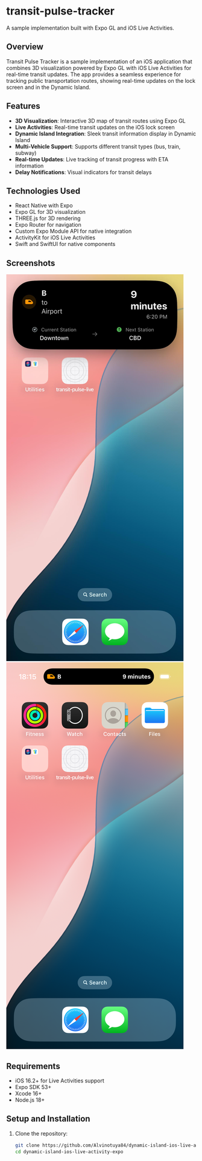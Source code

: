# transit-pulse-tracker

A sample implementation built with Expo GL and iOS Live Activities.

## Overview

Transit Pulse Tracker is a sample implementation of an iOS application that combines 3D visualization powered by Expo GL with iOS Live Activities for real-time transit updates. The app provides a seamless experience for tracking public transportation routes, showing real-time updates on the lock screen and in the Dynamic Island.

## Features

- **3D Visualization**: Interactive 3D map of transit routes using Expo GL
- **Live Activities**: Real-time transit updates on the iOS lock screen
- **Dynamic Island Integration**: Sleek transit information display in Dynamic Island
- **Multi-Vehicle Support**: Supports different transit types (bus, train, subway)
- **Real-time Updates**: Live tracking of transit progress with ETA information
- **Delay Notifications**: Visual indicators for transit delays

## Technologies Used

- React Native with Expo
- Expo GL for 3D visualization
- THREE.js for 3D rendering
- Expo Router for navigation
- Custom Expo Module API for native integration
- ActivityKit for iOS Live Activities
- Swift and SwiftUI for native components

## Screenshots

![Live Activity](./assets//images/Simulator-Screenshot-iPhone-16-Pro-.jpeg)
![Dynamic Island](./assets/images/Simulator-Screenshot-iPhone-16-Pro.png)

## Requirements

- iOS 16.2+ for Live Activities support
- Expo SDK 53+
- Xcode 16+
- Node.js 18+

## Setup and Installation

1. Clone the repository:
   ```bash
   git clone https://github.com/Alvinotuya84/dynamic-island-ios-live-activity-expo.git
   cd dynamic-island-ios-live-activity-expo
   ```
